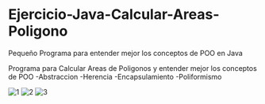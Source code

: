 # Ejercicio-Java-Calcular-Areas-Poligono
Pequeño Programa para entender mejor los conceptos de POO en Java

Programa para Calcular Areas de Poligonos y entender mejor los conceptos de POO
-Abstraccion
-Herencia
-Encapsulamiento
-Poliformismo


![1](https://user-images.githubusercontent.com/88991571/163891317-d421669c-085c-4db6-98ed-9955f03ff0b3.png)
![2](https://user-images.githubusercontent.com/88991571/163891324-7bd6b20e-a3d0-4e20-bf94-882794f3fac9.png)
![3](https://user-images.githubusercontent.com/88991571/163891327-207c085c-894f-4cd3-be01-11063ebbf9bd.png)
